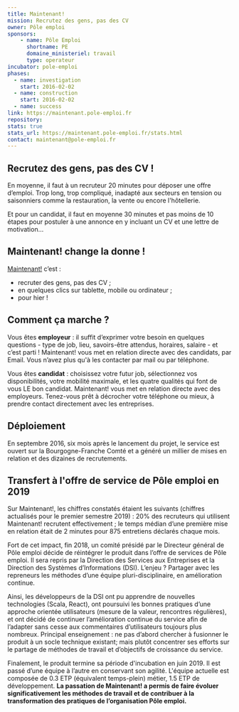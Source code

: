 ```yaml
---
title: Maintenant!
mission: Recrutez des gens, pas des CV
owner: Pôle emploi
sponsors: 
    - name: Pôle Emploi
      shortname: PE
      domaine_ministeriel: travail
      type: operateur
incubator: pole-emploi
phases:
  - name: investigation
    start: 2016-02-02
  - name: construction
    start: 2016-02-02
  - name: success
link: https://maintenant.pole-emploi.fr
repository: 
stats: true
stats_url: https://maintenant.pole-emploi.fr/stats.html
contact: maintenant@pole-emploi.fr
---
```


## Recrutez des gens, pas des CV !

En moyenne, il faut à un recruteur 20 minutes pour déposer une offre d’emploi. Trop long, trop compliqué, inadapté aux secteurs en tension ou saisonniers comme la restauration, la vente ou encore l'hôtellerie.

Et pour un candidat, il faut en moyenne 30 minutes et pas moins de 10 étapes pour postuler à une annonce en y incluant un CV et une lettre de motivation…

## Maintenant! change la donne !

[Maintenant!](http://maintenant.pole-emploi.fr) c’est :

- recruter des gens, pas des CV ;
- en quelques clics sur tablette, mobile ou ordinateur ;
- pour hier !

## Comment ça marche ?

Vous êtes **employeur** : il suffit d’exprimer votre besoin en quelques questions - type de job, lieu, savoirs-être attendus, horaires, salaire - et c’est parti !
Maintenant! vous met en relation directe avec des candidats, par Email. Vous n’avez plus qu'à les contacter par mail ou par téléphone.

Vous êtes **candidat** : choisissez votre futur job, sélectionnez vos disponibilités, votre mobilité maximale, et les quatre qualités qui font de vous LE bon candidat.
Maintenant! vous met en relation directe avec des employeurs. Tenez-vous prêt à décrocher votre téléphone ou mieux, à prendre contact directement avec les entreprises.

## Déploiement

En septembre 2016, six mois après le lancement du projet, le service est ouvert sur la Bourgogne-Franche Comté et a généré un millier de mises en relation et des dizaines de recrutements.

## Transfert à l'offre de service de Pôle emploi en 2019

Sur Maintenant!, les chiffres constatés étaient les suivants (chiffres actualisés pour le premier semestre 2019) : 20% des recruteurs qui utilisent Maintenant! recrutent effectivement ; le temps médian d’une première mise en relation était de 2 minutes pour 875 entretiens déclarés chaque mois. 

Fort de cet impact, fin 2018, un comité présidé par le Directeur général de Pôle emploi décide de réintégrer le produit dans l’offre de services de Pôle emploi. Il sera repris par la Direction des Services aux Entreprises et la Direction des Systèmes d’Informations (DSI). L’enjeu ? Partager avec les repreneurs les méthodes d’une équipe pluri-disciplinaire, en amélioration continue. 

Ainsi, les développeurs de la DSI ont pu apprendre de nouvelles technologies (Scala, React), ont poursuivi les bonnes pratiques d’une approche orientée utilisateurs (mesure de la valeur, rencontres régulières), et ont décidé de continuer l’amélioration continue du service afin de l’adapter sans cesse aux commentaires d’utilisateurs toujours plus nombreux. Principal enseignement : ne pas d’abord chercher à fusionner le produit à un socle technique existant; mais plutôt concentrer ses efforts sur le partage de méthodes de travail et d’objectifs de croissance du service. 

Finalement, le produit termine sa période d'incubation en juin 2019. Il est passé d’une équipe à l’autre en conservant son agilité. L'équipe actuelle est composée de 0.3 ETP (équivalent temps-plein) métier, 1.5 ETP de développement. **La passation de Maintenant! a permis de faire évoluer significativement les méthodes de travail et de contribuer à la transformation des pratiques de l’organisation Pôle emploi.**
